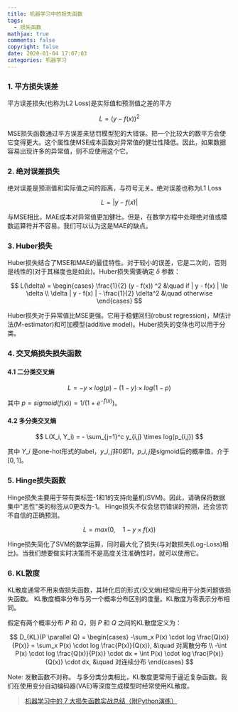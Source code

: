```yaml
---
title: 机器学习中的损失函数
tags:
  - 损失函数
mathjax: true
comments: false
copyright: false
date: 2020-01-04 17:07:03
categories: 机器学习
---
```



### 1. 平方损失误差

平方误差损失(也称为L2 Loss)是实际值和预测值之差的平方

$$
L = (y - f(x))^2
$$

MSE损失函数通过平方误差来惩罚模型犯的大错误。把一个比较大的数平方会使它变得更大。这个属性使MSE成本函数对异常值的健壮性降低。因此，如果数据容易出现许多的异常值，则不应使用这个它。


### 2. 绝对误差损失

绝对误差是预测值和实际值之间的距离，与符号无关。绝对误差也称为L1 Loss

$$
L = | y - f(x) |
$$

与MSE相比，MAE成本对异常值更加健壮。但是，在数学方程中处理绝对值或模数运算符并不容易。我们可以认为这是MAE的缺点。


### 3. Huber损失

Huber损失结合了MSE和MAE的最佳特性。对于较小的误差，它是二次的，否则是线性的(对于其梯度也是如此)。Huber损失需要确定 $\delta$ 参数：

$$
L(\delta) = 
\begin{cases}
\frac{1}{2} (y - f(x)) ^2 &\quad if | y - f(x) | \le \delta \\
\delta | y - f(x) | - \frac{1}{2} \delta^2 &\quad otherwise
\end{cases}
$$

Huber损失对于异常值比MSE更强。它用于稳健回归(robust regression)，M估计法(M-estimator)和可加模型(additive model)。Huber损失的变体也可以用于分类。


### 4. 交叉熵损失损失函数

#### 4.1 二分类交叉熵

$$
L = -y \times log(p) - (1-y) \times log(1 -p)
$$

其中 $p = sigmoid(f(x)) = 1 / (1 + e^{-f(x)})$。

#### 4.2 多分类交叉熵

$$
L(X_i, Y_i) = - \sum_{j=1}^c y_{i,j} \times log(p_{i,j})
$$

其中 $Y\_i$ 是one-hot形式的label，$y\_{i,j}$非$0$即$1$，$p\_{i,j}$是sigmoid后的概率值，介于 [$0, 1$]。


### 5. Hinge损失函数

Hinge损失主要用于带有类标签-1和1的支持向量机(SVM)。因此，请确保将数据集中"恶性"类的标签从0更改为-1。
Hinge损失不仅会惩罚错误的预测，还会惩罚不自信的正确预测。

$$
L = max(0, \quad 1 - y \times f(x))
$$

Hinge损失简化了SVM的数学运算，同时最大化了损失(与对数损失(Log-Loss)相比)。当我们想要做实时决策而不是高度关注准确性时，就可以使用它。


### 6. KL散度

KL散度通常不用来做损失函数，其转化后的形式(交叉熵)经常应用于分类问题做损失函数。
KL散度概率分布与另一个概率分布区别的度量。KL散度为零表示分布相同。

假定有两个概率分布 $P$ 和 $Q$，则 $P$ 和 $Q$ 之间的KL散度定义为：

$$
D_{KL}(P \parallel Q) =
\begin{cases}
-\sum_x P(x) \cdot log \frac{Q(x)}{P(x)} = \sum_x P(x) \cdot log \frac{P(x)}{Q(x)}, &\quad 对离散分布 \\
-\int P(x) \cdot log \frac{Q(x)}{P(x)} \cdot dx = \int P(x) \cdot log \frac{P(x)}{Q(x)} \cdot dx, &\quad 对连续分布
\end{cases}
$$

Note: 发散函数不对称。
与多分类分类相比，KL散度更常用于逼近复杂函数。我们在使用变分自动编码器(VAE)等深度生成模型时经常使用KL散度。

> 
> [机器学习中的 7 大损失函数实战总结（附Python演练）](https://zhuanlan.zhihu.com/p/80370381)
